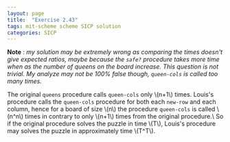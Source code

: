 ```yaml
---
layout: page
title:  "Exercise 2.43"
tags: mit-scheme scheme SICP solution
categories: SICP
---
```

**Note** : *my solution may be extremely wrong as comparing the times doesn't give expected ratios, maybe because the `safe?` procedure takes more time when as the number of queens on the board increase. This question is not trivial. My analyze may not be 100% false though, `queen-cols` is called too many times.*


  The original `queens` procedure calls `queen-cols` only \\(n+1\\) times. Louis's procedure calls the `queen-cols` procedure for both each `new-row` and each column, hence for a board of size \\(n\\) the procedure `queen-cols` is called \\(n^n\\) times in contrary to only \\(n+1\\) times from the original procedure.\\
  So if the original procedure solves the puzzle in time \\(T\\), Louis's procedure may solves the puzzle in approximately time \\(T^T\\).
